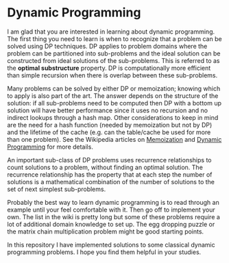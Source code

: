 # Dynamic Programming

I am glad that you are interested in learning about dynamic programming. The
first thing you need to learn is when to recognize that a problem can be solved
using DP techniques. DP applies to problem domains where the problem can be
partitioned into sub-problems and the ideal solution can be constructed from
ideal solutions of the sub-problems. This is referred to as the **optimal
substructure** property. DP is computationally more efficient than simple
recursion when there is overlap between these sub-problems.

Many problems can be solved by either DP or memoization; knowing which to apply
is also part of the art. The answer depends on the structure of the solution:
if all sub-problems need to be computed then DP with a bottom up solution will
have better performance since it uses no recursion and no indirect lookups
through a hash map. Other considerations to keep in mind are the need for a
hash function (needed by memoization but not by DP) and the lifetime of the
cache (e.g. can the table/cache be used for more than one problem). See the
Wikipedia articles on [Memoization][1] and [Dynamic Programming][2] for more
details.

An important sub-class of DP problems uses recurrence relationships to count
solutions to a problem, without finding an optimal solution. The recurrence
relationship has the property that at each step the number of solutions is a
mathematical combination of the number of solutions to the set of next simplest
sub-problems.

Probably the best way to learn dynamic programming is to read through an
example until your feel comfortable with it. Then go off to implement your own.
The list in the wiki is pretty long but some of these problems require a lot of
additional domain knowledge to set up. The egg dropping puzzle or the matrix
chain multiplication problem might be good starting points.

In this repository I have implemented solutions to some classical dynamic
programming problems. I hope you find them helpful in your studies.

[1]: http://en.wikipedia.org/wiki/Memoization
[2]: http://en.wikipedia.org/wiki/Dynamic_programming
